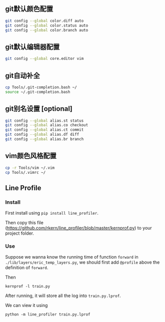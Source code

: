## git默认颜色配置
```bash
git config --global color.diff auto
git config --global color.status auto
git config --global color.branch auto
``` 

## git默认编辑器配置
```bash
git config --global core.editor vim
```

## git自动补全
```bash
cp Tools/.git-completion.bash ~/
source ~/.git-completion.bash
```

## git别名设置 [optional]
```bash
git config --global alias.st status
git config --global alias.co checkout
git config --global alias.ct commit
git config --global alias.df diff
git config --global alias.br branch
```

## vim颜色风格配置
```bash
cp -r Tools/vim ~/.vim
cp Tools/.vimrc ~/
```
## Line Profile
### Install

First install using `pip install line_profiler`. 

Then copy this file (https://github.com/rkern/line_profiler/blob/master/kernprof.py) to your project folder. 

### Use

Suppose we wanna know the running time of function `forward` in `./lib/layers/eric_temp_layers.py`, we should first add `@profile` above the definition of `forward`. 

Then

```
kernprof -l train.py
```
After running, it will store all the log into `train.py.lprof`. 

We can view it using

```
python -m line_profiler train.py.lprof
```
